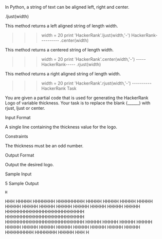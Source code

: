 In Python, a string of text can be aligned left, right and center.

.ljust(width)

This method returns a left aligned string of length width.

> > > width = 20
> > > print 'HackerRank'.ljust(width,'-')
HackerRank---------- .center(width)

This method returns a centered string of length width.

> > > width = 20
> > > print 'HackerRank'.center(width,'-')
-----HackerRank----- .rjust(width)

This method returns a right aligned string of length width.

> > > width = 20
> > > print 'HackerRank'.rjust(width,'-')
----------HackerRank Task

You are given a partial code that is used for generating the HackerRank Logo of variable thickness. Your task is to
replace the blank (______) with rjust, ljust or center.

Input Format

A single line containing the thickness value for the logo.

Constraints

The thickness must be an odd number.

Output Format

Output the desired logo.

Sample Input

5 Sample Output

    H

HHH HHHHH HHHHHHH HHHHHHHHH HHHHH HHHHH HHHHH HHHHH HHHHH HHHHH HHHHH HHHHH HHHHH HHHHH HHHHH HHHHH
HHHHHHHHHHHHHHHHHHHHHHHHH HHHHHHHHHHHHHHHHHHHHHHHHH HHHHHHHHHHHHHHHHHHHHHHHHH HHHHH HHHHH HHHHH HHHHH HHHHH HHHHH HHHHH
HHHHH HHHHH HHHHH HHHHH HHHHH HHHHHHHHH HHHHHHH HHHHH HHH H